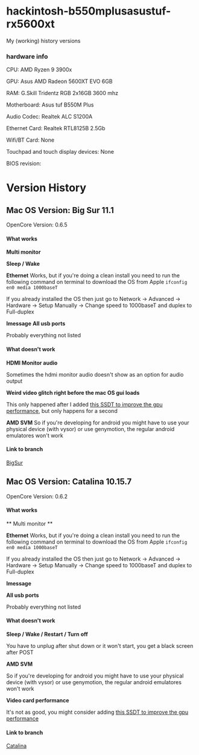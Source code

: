 # hackintosh-b550mplusasustuf-rx5600xt

My (working) history versions

### hardware info
CPU: AMD Ryzen 9 3900x

GPU: Asus AMD Radeon 5600XT EVO 6GB

RAM: G.Skill Tridentz RGB 2x16GB 3600 mhz

Motherboard: Asus tuf B550M Plus

Audio Codec: Realtek ALC S1200A

Ethernet Card: Realtek RTL8125B 2.5Gb

Wifi/BT Card: None

Touchpad and touch display devices: None

BIOS revision:

# Version History

## Mac OS Version: Big Sur 11.1

OpenCore Version: 0.6.5

#### What works

**Multi monitor**

**Sleep / Wake**

**Ethernet** 
Works, but if you're doing a clean install you need to run the following command on terminal to download the OS from Apple
`ifconfig en0 media 1000baseT`

If you already installed the OS then just go to Network -> Advanced -> Hardware -> Setup Manually -> Change speed to 1000baseT and duplex to Full-duplex

**Imessage**
**All usb ports**

Probably everything not listed

#### What doesn't work
**HDMI Monitor audio**

Sometimes the hdmi monitor audio doesn't show as an option for audio output

**Weird video glitch right before the mac OS gui loads**

This only happened after I added [this SSDT to improve the gpu performance](https://www.tonymacx86.com/threads/amd-radeon-performance-enhanced-ssdt.296555/), but only happens for a second


**AMD SVM**
So if you're developing for android you might have to use your physical device (with vysor) or use genymotion, the regular android emulatores won't work

#### Link to branch
[BigSur](https://github.com/rsnchs/hackintosh-b550mplusasustuf-rx5600xt/tree/bigsur11.1)


## Mac OS Version: Catalina 10.15.7

OpenCore Version: 0.6.2

#### What works

** Multi monitor **

**Ethernet** 
Works, but if you're doing a clean install you need to run the following command on terminal to download the OS from Apple
`ifconfig en0 media 1000baseT`

If you already installed the OS then just go to Network -> Advanced -> Hardware -> Setup Manually -> Change speed to 1000baseT and duplex to Full-duplex

**Imessage**

**All usb ports**

Probably everything not listed

#### What doesn't work

**Sleep / Wake / Restart / Turn off**

You have to unplug after shut down or it won't start, you get a black screen after POST

**AMD SVM**

So if you're developing for android you might have to use your physical device (with vysor) or use genymotion, the regular android emulatores won't work

**Video card performance**

It's not as good, you might consider adding [this SSDT to improve the gpu performance](https://www.tonymacx86.com/threads/amd-radeon-performance-enhanced-ssdt.296555/)

#### Link to branch
[Catalina](https://github.com/rsnchs/hackintosh-b550mplusasustuf-rx5600xt/tree/catalina10.15.7)

